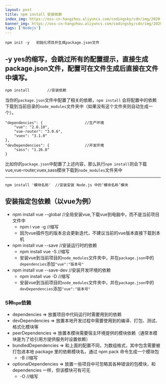 ```yaml
---
layout: post
title: npm install 安装依赖
index_img: https://oss-cn-hangzhou.aliyuncs.com/codingsky/cdn/img/2020-01-14/199f28ab01b68d6055185cb291412a98.png
banner_img: https://oss-cn-hangzhou.aliyuncs.com/codingsky/cdn/img/2020-01-14/199f28ab01b68d6055185cb291412a98.png
tags: ['Nodejs']
---
```


```npm
npm init -y   初始化项目并生成package.json文件
```
**-y** yes的缩写，会跳过所有的配置提示，直接生成package.json文件，配置可在文件生成后直接在文件中填写。
---

```npm
npm install        //安装依赖
```
当你的`package.json`文件中配置了相关的依赖，`npm install` 会将配置中的依赖下载到当前目录的`node_modules`文件夹中（如果没有这个文件夹则自动生成一个）。
```
"dependencies": { 					//生产环境
    "vue": "2.6.10",
    "vue-router": "3.0.6",
    "vuex": "3.1.0"
},
"devDependencies": {				//开发环境
	"sass": "1.26.8"
}
```
比如你的`package.json`中配置了上述内容，那么执行`npm install`则会下载vue,vue-router,vuex,sass模块下载到`node_modules`文件夹中

---


```npm
npm install '模块名称' 	//安装安装 Node.js 中的‘模块名称’模块
```




## 安装指定包依赖（以vue为例）
+ npm install vue --global 	//全局安装vue,下载vue到电脑中，而不是当前项目文件中
    - npm i vue -g  	//缩写
    - 因为vue插件包的版本总会更新迭代，不建议当前的vue版本直接下载到本机
+ npm install vue --save    //安装运行时的依赖
    - npm install vue -S    //缩写
    - 安装vue到当前项目的`node_modules`文件夹中，并在`package.json`中的`dependencies`添加`"vue":"版本号"`
+ npm install vue --save-dev    //安装开发环境的依赖
    - npm install vue -D   //缩写
    - 安装vue到当前项目的`node_modules`文件夹中，并在`package.json`中的`devDependencies`添加`"vue":"版本号"`





### 5种`npm`依赖
+ dependencies => 放置项目中代码运行时需要用到的依赖
+ devDependencies => 放置本地开发过程中需要使用到的编译、打包、测试、格式化模块等
+ peerDependencies => 放置本模块需要宿主环境提供的模块依赖（通常本模块是为了给引用方提供服务时设置依赖）
+ bundledDependencies => 和上面的配置不同，为数组格式，其中包含需要被打包进本地 package 里的依赖模块名，通过 npm pack 命令生成一个模块包
    - -B  //缩写
+ optionalDependencies => 放置一些项目中可忽略其各种错误的包模块，和 dependencies 一样，但该模块可有可无
    - -O  //缩写
